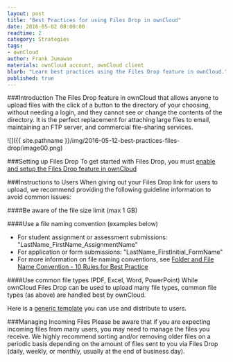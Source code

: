 ```yaml
---
layout: post
title: "Best Practices for using Files Drop in ownCloud"
date: 2016-05-02 08:00:00
readtime: 2
category: Strategies
tags:
- ownCloud
author: Frank Jumawan
materials: ownCloud account, ownCloud client
blurb: "Learn best practices using the Files Drop feature in ownCloud."
published: true
---
```


###Introduction
The Files Drop feature in ownCloud that allows anyone to upload files with the click of a button to the directory of your choosing, without needing a login, and they cannot see or change the contents of the directory. It is the perfect replacement for attaching large files to email, maintaining an FTP server, and commercial file-sharing services.

  ![]({{ site.pathname }}/img/2016-05-12-best-practices-files-drop/image00.png)

###Setting up Files Drop
To get started with Files Drop, you must [enable and setup the Files Drop feature in ownCloud](https://assist.coe.hawaii.edu/how-to/2016/05/08/set-up-files-drop-in-owncloud.html)

###Instructions to Users
When giving out your Files Drop link for users to upload, we recommend providing the following guideline information to avoid common issues:

####Be aware of the file size limit (max 1 GB)

####Use a file naming convention (examples below)
- For student assignment or assessment submissions: "LastName_FirstName_AssignmentName"
- For application or form submissions: "LastName_FirstInitial_FormName"
- For more information on file naming conventions, see [Folder and File Name Convention - 10 Rules for Best Practice](http://www.exadox.com/en/articles/file-naming-convention-ten-rules-best-practice)

####Use common file types (PDF, Excel, Word, PowerPoint)
While ownCloud Files Drop can be used to upload many file types, common file types (as above) are handled best by ownCloud.

Here is a [generic template](https://docs.google.com/document/d/1zuWZTbm8BAus1QrOBUnTROZ_elOQpsCGESkNJPybCas/edit) you can use and distribute to users.

###Managing Incoming Files
Please be aware that if you are expecting incoming files from many users, you may need to manage the files you receive. We highly recommend sorting and/or removing older files on a periodic basis depending on the amount of files sent to you via Files Drop (daily, weekly, or monthly, usually at the end of business day).
